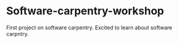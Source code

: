 # Software-carpentry-workshop
First project on software carpentry.
Excited to learn about software carpntry.
